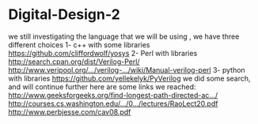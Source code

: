 # Digital-Design-2
we still investigating the language that we will be using , we have three different choices 
1- c++ with some libraries https://github.com/cliffordwolf/yosys
2- Perl with libraries http://search.cpan.org/dist/Verilog-Perl/
http://www.veripool.org/…/verilog-…/wiki/Manual-verilog-perl
3- python with libraries https://github.com/yellekelyk/PyVerilog
we did some search, and will continue further 
here are some links we reached:
http://www.geeksforgeeks.org/find-longest-path-directed-ac…/
http://courses.cs.washington.edu/…/0…/lectures/RaoLect20.pdf
http://www.perbjesse.com/cav08.pdf
